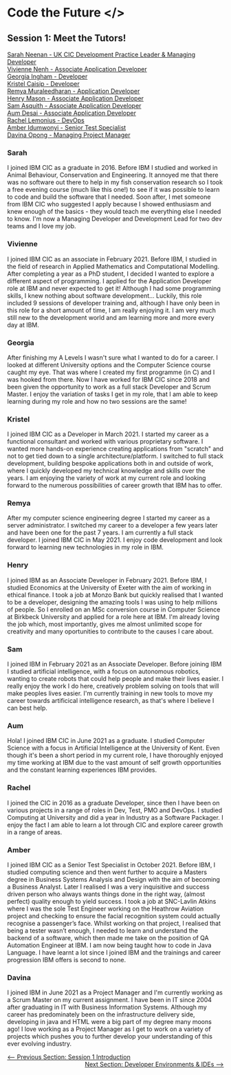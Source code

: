 # Code the Future </>

## Session 1: Meet the Tutors!

[Sarah Neenan - UK CIC Development Practice Leader & Managing Developer](#Sarah)\
[Vivienne Nenh - Associate Application Developer](#Vivienne)\
[Georgia Ingham - Developer](#Georgia)\
[Kristel Caisip - Developer](#Kristel)\
[Remya Muraleedharan - Application Developer](#Remya)\
[Henry Mason - Associate Application Developer](#Henry)\
[Sam Asquith - Associate Application Developer](#Sam)\
[Aum Desai - Associate Application Developer](#Aum)\
[Rachel Lemonius - DevOps](#Rachel)\
[Amber Idumwonyi - Senior Test Specialist](#Amber)\
[Davina Opong - Managing Project Manager](#Davina)

### Sarah

I joined IBM CIC as a graduate in 2016. Before IBM I studied and worked in Animal Behaviour,
Conservation and Engineering. It annoyed me that there was no software out there to help in
my fish conservation research so I took a free evening course (much like this one!) to see if
it was possible to learn to code and build the software that I needed. Soon after, I met someone
from IBM CIC who suggested I apply because I showed enthusiasm and knew enough of the basics -
they would teach me everything else I needed to know. I'm now a Managing Developer and Development Lead for two dev
teams and I love my job.

### Vivienne

I joined IBM CIC as an associate in February 2021. Before IBM, I studied in the field of research in Applied Mathematics and Computational Modelling. After completing a year as a PhD student, I decided I wanted to explore a different aspect of programming. I applied for the Application Developer role at IBM and never expected to get it! Although I had some programming skills, I knew nothing about software development... Luckily, this role included 9 sessions of developer training and, although I have only been in this role for a short amount of time, I am really enjoying it. I am very much still new to the development world and am learning more and more every day at IBM.

### Georgia

After finishing my A Levels I wasn't sure what I wanted to do for a career. I looked at different University
options and the Computer Science course caught my eye. That was where I created my first programme (in C)
and I was hooked from there. Now I have worked for IBM CIC since 2018 and been given the opportunity to work
as a full stack Developer and Scrum Master. I enjoy the variation of tasks I get in my role, that I am able
to keep learning during my role and how no two sessions are the same!

### Kristel

I joined IBM CIC as a Developer in March 2021. I started my career as a functional consultant and worked with various proprietary software. I wanted more hands-on experience creating applications from "scratch" and not to get tied down to a single architecture/platform. I switched to full stack development, building bespoke applications both in and outside of work, where I quickly developed my technical knowledge and skills over the years. I am enjoying the variety of work at my current role and looking forward to the numerous possibilities of career growth that IBM has to offer.

### Remya

After my computer science engineering degree I started my career as a server administrator. I switched my career to a developer a few years later and have been one for the past 7 years. I am currently a full stack developer. I joined IBM CIC in May 2021. I enjoy code development and look forward to learning new technologies in my role in IBM.

### Henry

I joined IBM as an Associate Developer in February 2021. Before IBM, I studied Economics at the University of Exeter with the aim of working in ethical finance. I took a job at Monzo Bank but quickly realised that I wanted to be a developer, designing the amazing tools I was using to help millions of people. So I enrolled on an MSc conversion course in Computer Science at Birkbeck University and applied for a role here at IBM. I'm already loving the job which, most importantly, gives me almost unlimited scope for creativity and many oportunities to contribute to the causes I care about.

### Sam

I joined IBM in February 2021 as an Associate Developer. Before joining IBM I studied artificial intelligence, with a focus on autonomous robotics, wanting to create robots that could help people and make their lives easier. I really enjoy the work I do here, creatively problem solving on tools that will make peoples lives easier. I'm currently training in new tools to move my career towards artificical intelligence research, as that's where I believe I can best help.

### Aum

Hola! I joined IBM CIC in June 2021 as a graduate. I studied Computer Science with a focus in Artificial Intelligence at the University of Kent. Even though it's been a short period in my current role, I have thoroughly enjoyed my time working at IBM due to the vast amount of self growth opportunities and the constant learning experiences IBM provides.

### Rachel

I joined the CIC in 2016 as a graduate Developer, since then I have been on various projects in a range of roles in Dev, Test, PMO and DevOps. I studied Computing at University and did a year in Industry as a Software Packager. I enjoy the fact I am able to learn a lot through CIC and explore career growth in a range of areas.

### Amber

I joined IBM CIC as a Senior Test Specialist in October 2021. Before IBM, I studied computing science and then went further to acquire a Masters degree in Business Systems Analysis and Design with the aim of becoming a Business Analyst. Later I realised I was a very inquisitive and success driven person who always wants things done in the right way, (almost perfect) quality enough to yield success. I took a job at SNC-Lavlin Atkins where I was the sole Test Engineer working on the Heathrow Aviation project and checking to ensure the facial recognition system could actually recognise a passenger’s face. Whilst working on that project, I realised that being a tester wasn’t enough, I needed to learn and understand the backend of a software, which then made me take on the position of QA Automation Engineer at IBM. I am now being taught how to code in Java Language. I have learnt a lot since I joined IBM and the trainings and career progression IBM offers is second to none.

### Davina

I joined IBM in June 2021 as a Project Manager and I'm currently working as a Scrum Master on my current assignment. I have been in IT since 2004 after graduating in IT with Business Information Systems. Although my career has predominately been on the infrastructure delivery side, developing in java and HTML were a big part of my degree many moons ago! I love working as a Project Manager as I get to work on a variety of projects which pushes you to further develop your understanding of this ever evolving industry.

<div style="width: 100%">
<a href='README.md' ><-- Previous Section: Session 1 Introduction</a>
<div align="right"><a  href='intro_to_ide.md'>Next Section: Developer Environments & IDEs --></a></div>
</div>
